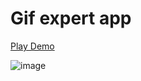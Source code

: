 # Gif expert app

<a href="https://imrlopezag.github.io/Gif-expert-app" target="_blank" >Play Demo</a>


![image](https://user-images.githubusercontent.com/88790737/209253889-82eab51b-c097-4f2b-acac-7b5bb2338b09.png)
